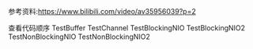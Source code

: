 参考资料:https://www.bilibili.com/video/av35956039?p=2

查看代码顺序
TestBuffer
TestChannel
TestBlockingNIO
TestBlockingNIO2
TestNonBlockingNIO
TestNonBlockingNIO2